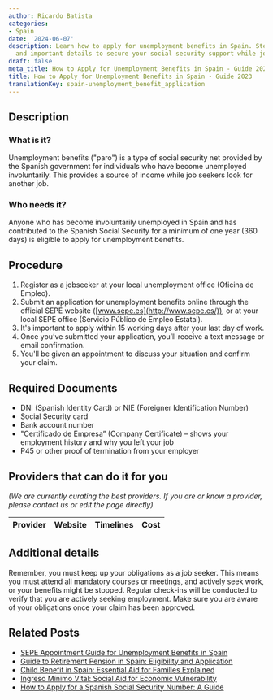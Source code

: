 ```yaml
---
author: Ricardo Batista
categories:
- Spain
date: '2024-06-07'
description: Learn how to apply for unemployment benefits in Spain. Steps, requirements,
  and important details to secure your social security support while job hunting.
draft: false
meta_title: How to Apply for Unemployment Benefits in Spain - Guide 2023
title: How to Apply for Unemployment Benefits in Spain - Guide 2023
translationKey: spain-unemployment_benefit_application
---
```


## Description
### What is it?
Unemployment benefits ("paro") is a type of social security net provided by the Spanish government for individuals who have become unemployed involuntarily. This provides a source of income while job seekers look for another job.

### Who needs it?
Anyone who has become involuntarily unemployed in Spain and has contributed to the Spanish Social Security for a minimum of one year (360 days) is eligible to apply for unemployment benefits.

## Procedure
1. Register as a jobseeker at your local unemployment office (Oficina de Empleo).
2. Submit an application for unemployment benefits online through the official SEPE website ([www.sepe.es](http://www.sepe.es/)), or at your local SEPE office (Servicio Público de Empleo Estatal).
3. It's important to apply within 15 working days after your last day of work.
4. Once you’ve submitted your application, you’ll receive a text message or email confirmation.
5. You'll be given an appointment to discuss your situation and confirm your claim.

## Required Documents
- DNI (Spanish Identity Card) or NIE (Foreigner Identification Number)
- Social Security card
- Bank account number
- "Certificado de Empresa” (Company Certificate) – shows your employment history and why you left your job
- P45 or other proof of termination from your employer

## Providers that can do it for you

_(We are currently curating the best providers. If you are or know a provider, please contact us or edit the page directly)_

| Provider        |     Website     |     Timelines    |       Cost      |
| :-------------: | :-------------: |  :-------------: | :-------------: |

## Additional details
Remember, you must keep up your obligations as a job seeker. This means you must attend all mandatory courses or meetings, and actively seek work, or your benefits might be stopped. Regular check-ins will be conducted to verify that you are actively seeking employment. Make sure you are aware of your obligations once your claim has been approved.

## Related Posts

- [SEPE Appointment Guide for Unemployment Benefits in Spain](https://tramitit.com/guides/spain/appointment_request_for_sepe/)
- [Guide to Retirement Pension in Spain: Eligibility and Application](https://tramitit.com/guides/spain/retirement_pension_application/)
- [Child Benefit in Spain: Essential Aid for Families Explained](https://tramitit.com/guides/spain/child_benefit_application/)
- [Ingreso Mínimo Vital: Social Aid for Economic Vulnerability](https://tramitit.com/guides/spain/minimum_wage/)
- [How to Apply for a Spanish Social Security Number: A Guide](https://tramitit.com/guides/spain/social_security_number/)